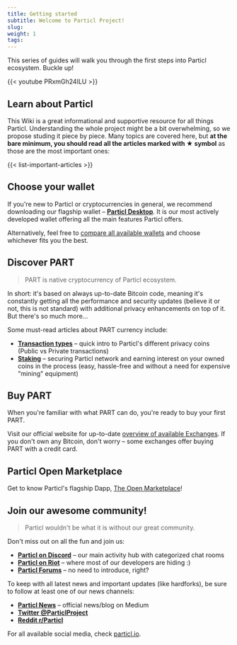 ```yaml
---
title: Getting started
subtitle: Welcome to Particl Project!
slug:
weight: 1
tags:
---
```


This series of guides will walk you through the first steps into Particl ecosystem. Buckle up!

{{< youtube PRxmGh24ILU >}}


## Learn about Particl

This Wiki is a great informational and supportive resource for all things Particl. Understanding the whole project might be a bit overwhelming, so we propose studing it piece by piece. Many topics are covered here, but **at the bare minimum, you should read all the articles marked with ★ symbol** as those are the most important ones:

<!-- Ouputs list of articles tagged with "important" tag: -->
{{< list-important-articles >}}

## Choose your wallet

If you're new to Particl or cryptocurrencies in general, we recommend downloading our flagship wallet – **[Particl Desktop](/tutorial/particl-desktop/)**. It is our most actively developed wallet offering all the main features Particl offers.

Alternatively, feel free to [compare all available wallets](/learn/wallets/#comparison) and choose whichever fits you the best.


## Discover PART

> PART is native cryptocurrency of Particl ecosystem.

In short: it's based on always up-to-date Bitcoin code, meaning it's constantly getting all the performance and security updates (believe it or not, this is not standard) with additional privacy enhancements on top of it. But there's so much more...

Some must-read articles about PART currency include:

- **[Transaction types](/learn/transaction-types/)** – quick intro to Particl's different privacy coins (Public vs Private transactions)
- **[Staking](/learn/staking/intro/)** – securing Particl network and earning interest on your owned coins in the process (easy, hassle-free and without a need for expensive "mining" equipment)


## Buy PART

When you're familiar with what PART can do, you're ready to buy your first PART.

Visit our official website for up-to-date [overview of available Exchanges](https://particl.io/part-exchanges). If you don't own any Bitcoin, don't worry – some exchanges offer buying PART with a credit card.


## Particl Open Marketplace

Get to know Particl's flagship Dapp, [The Open Marketplace](/learn/market/intro/)!


## Join our awesome community!

> Particl wouldn't be what it is without our great community.

Don't miss out on all the fun and join us:

- **[Particl on Discord](https://discord.me/particl)** – our main activity hub with categorized chat rooms
- **[Particl on Riot](https://riot.im/app/#/room/#particl:matrix.org)** – where most of our developers are hiding :)
- **[Particl Forums](https://particl.community)** – no need to introduce, right?

To keep with all latest news and important updates (like hardforks), be sure to follow at least one of our news channels:

- **[Particl News](https://particl.news)** – official news/blog on Medium
- **[Twitter @ParticlProject](https://twitter.com/particlproject)**
- **[Reddit r/Particl](https://www.reddit.com/r/Particl/)**

For all available social media, check [particl.io](https://particl.io/).